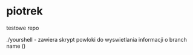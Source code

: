 # piotrek
testowe repo

./yourshell - zawiera skrypt powloki do wyswietlania informacji o branch name (<branch>)
